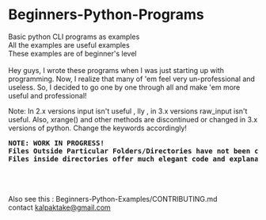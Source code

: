 # Beginners-Python-Programs
Basic python CLI programs as examples<br>
All the examples are useful examples<br>
These examples are of beginner's level<br>
<br>
Hey guys, I wrote these programs when I was just starting up with programming. Now, I realize that many of 'em feel very un-professional and useless. So, I decided to go one by one through all and make 'em more useful and professional!
<br>

Note: In 2.x versions input isn't useful , lly , in 3.x versions raw_input isn't useful. Also, xrange() and other methods are discontinued or changed in 3.x versions of python. Change the keywords accordingly! 

<pre>
<strong>NOTE: WORK IN PROGRESS!
Files Outside Particular Folders/Directories have not been checked yet!
Files inside directories offer much elegant code and explanation
</strong>
</pre>
<br><br>
Also see this : Beginners-Python-Examples/CONTRIBUTING.md<br>
contact kalpaktake@gmail.com
